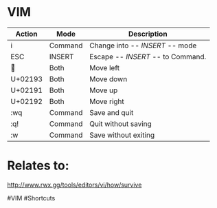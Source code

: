 # VIM

| Action | Mode | Description |
|--------|------|-------------|
| i | Command | Change into -- *INSERT* -- mode |
| ESC | INSERT | Escape -- *INSERT* -- to Command. |
| &#02190; | Both | Move left |
| U+02193 | Both | Move down |
| U+02191 | Both | Move up |
| U+02192 | Both | Move right |
| :wq | Command | Save and quit | 
| :q! | Command | Quit without saving | 
| :w | Command | Save without exiting |





# Relates to: 
http://www.rwx.gg/tools/editors/vi/how/survive


#VIM #Shortcuts

